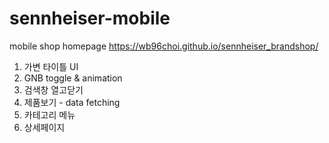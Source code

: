 # sennheiser-mobile
mobile shop homepage
https://wb96choi.github.io/sennheiser_brandshop/


1. 가변 타이틀 UI
2. GNB toggle & animation
3. 검색창 열고닫기
4. 제품보기 - data fetching
5. 카테고리 메뉴
6. 상세페이지